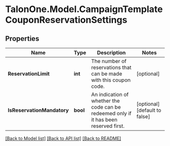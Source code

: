 # TalonOne.Model.CampaignTemplateCouponReservationSettings
## Properties

Name | Type | Description | Notes
------------ | ------------- | ------------- | -------------
**ReservationLimit** | **int** | The number of reservations that can be made with this coupon code.  | [optional] 
**IsReservationMandatory** | **bool** | An indication of whether the code can be redeemed only if it has been reserved first. | [optional] [default to false]

[[Back to Model list]](../README.md#documentation-for-models) [[Back to API list]](../README.md#documentation-for-api-endpoints) [[Back to README]](../README.md)

